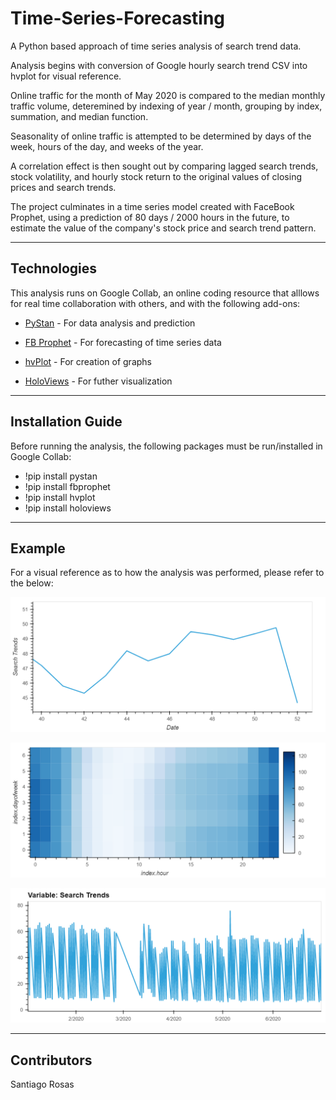 # Time-Series-Forecasting

A Python based approach of time series analysis of search trend data.

Analysis begins with conversion of Google hourly search trend CSV into hvplot for visual reference.

Online traffic for the month of May 2020 is compared to the median monthly traffic volume, deteremined by indexing of year / month, grouping by index, summation, and median function.

Seasonality of online traffic is attempted to be determined by days of the week, hours of the day, and weeks of the year.

A correlation effect is then sought out by comparing lagged search trends, stock volatility, and hourly stock return to the original values of closing prices and search trends.

The project culminates in a time series model created with FaceBook Prophet, using a prediction of 80 days / 2000 hours in the future, to estimate the value of the company's stock price and search trend pattern.


---

## Technologies

This analysis runs on Google Collab, an online coding resource that alllows for real time collaboration with others, and with the following add-ons:

* [PyStan](https://pystan.readthedocs.io/en/latest/) - For data analysis and prediction

* [FB Prophet](https://pypi.org/project/fbprophet/) - For forecasting of time series data

* [hvPlot](https://hvplot.holoviz.org/) - For creation of graphs

* [HoloViews](https://holoviews.org/) - For futher visualization


---

## Installation Guide

Before running the analysis, the following packages must be run/installed in Google Collab:

*  !pip install pystan
*  !pip install fbprophet
*  !pip install hvplot
*  !pip install holoviews


---

## Example

For a visual reference as to how the analysis was performed, please refer to the below:

![Holiday Period Search Trend](Images/mercado_trends_winter_holiday_period.PNG)

![Search Trend Heatmap](Images/mercado_trends_heatmap.PNG)

![Comparison of Close Price and Search Trend](Images/first_half_2020_shared.PNG)


---

## Contributors

Santiago Rosas


